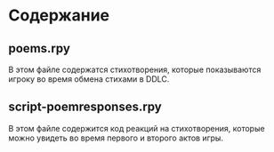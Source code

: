 # Содержание

## poems.rpy
В этом файле содержатся стихотворения, которые показываются игроку во время обмена стихами в DDLC.

## script-poemresponses.rpy
В этом файле содержится код реакций на стихотворения, которые можно увидеть во время первого и второго актов игры.